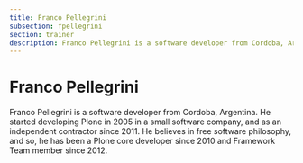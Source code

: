 ```yaml
---
title: Franco Pellegrini
subsection: fpellegrini
section: trainer
description: Franco Pellegrini is a software developer from Cordoba, Argentina
---
```


# Franco Pellegrini

Franco Pellegrini is a software developer from Cordoba, Argentina.
He started developing Plone in 2005 in a small software company, and as an independent contractor since 2011.
He believes in free software philosophy, and so, he has been a Plone core developer since 2010 and Framework Team member since 2012.


